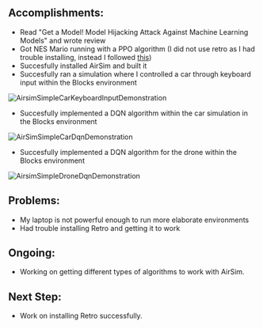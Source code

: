 ## Accomplishments:
* Read "Get a Model! Model Hijacking Attack Against Machine Learning Models" and wrote review
* Got NES Mario running with a PPO algorithm (I did not use retro as I had trouble installing, instead I followed [this](https://pypi.org/project/gym-super-mario-bros/))
* Succesfully installed AirSim and built it
* Succesfully ran a simulation where I controlled a car through keyboard input within the Blocks environment

 ![AirsimSimpleCarKeyboardInputDemonstration](https://user-images.githubusercontent.com/52840861/174491451-7139de32-93e7-49e4-ba54-a94243bb6741.gif)
* Succesfully implemented a DQN algorithm within the car simulation in the Blocks environment

![AirSimSimpleCarDqnDemonstration](https://user-images.githubusercontent.com/52840861/174493893-7acba4f4-00cf-41f9-bd26-ab20aef7c81a.gif)

* Succesfully implemented a DQN algorithm for the drone within the Blocks environment

![AirsimSimpleDroneDqnDemonstration](https://user-images.githubusercontent.com/52840861/174494549-17a4541f-0977-4a65-84e9-7b23c50cccbf.gif)


## Problems:
* My laptop is not powerful enough to run more elaborate environments
* Had trouble installing Retro and getting it to work

## Ongoing:
* Working on getting different types of algorithms to work with AirSim.

## Next Step:
* Work on installing Retro successfully.
